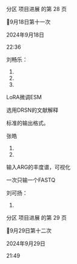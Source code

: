 分区 项目进展 的第 28 页

9月18日第十一次

2024年9月18日

22:36



刘畅乐：

1.

2.

3.

LoRA微调ESM

选用DRSN的文献解释

标准的输出格式。

张皓

1.

2.

输入ARG的丰度谱，可视化

一次只输一个FASTQ

刘可扬：

1.



分区 项目进展 的第 29 页

9月29日第十二次

2024年9月29日

21:49